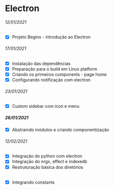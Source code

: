 # Electron

###### 12/01/2021

- [x] Projeto Begins - introdução ao Electron

###### 17/01/2021

- [x] Instalação das dependências
- [x] Preparação para o build em Linux platform
- [x] Criando os primeiros components - page home
- [x] Configurando notificação com electron

###### 23/01/2021

- [x] Custom sidebar com icon e menu

##### 26/01/2021

- [x] Abstraindo módulos e criando componentização

###### 12/02/2021

- [x] Integração do python com electron
- [x] Integração do nrgx, effect e indexedb
- [x] Restruturação básica dos diretórios

######

- [x] Integrando constants

